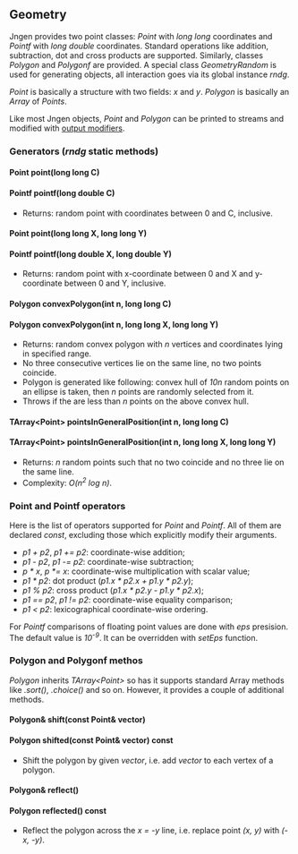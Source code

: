 ## Geometry

Jngen provides two point classes: *Point* with *long long* coordinates and *Pointf* with *long double* coordinates. Standard operations like addition, subtraction, dot and cross products are supported. Similarly, classes *Polygon* and *Polygonf* are provided. A special class *GeometryRandom* is used for generating objects, all interaction goes via its global instance *rndg*.

*Point* is basically a structure with two fields: *x* and *y*. *Polygon* is basically an *Array* of *Points*.

Like most Jngen objects, *Point* and *Polygon* can be printed to streams and modified with [output modifiers](printers.md).

### Generators (*rndg* static methods)
#### Point point(long long C)
#### Pointf pointf(long double C)
* Returns: random point with coordinates between 0 and C, inclusive.

#### Point point(long long X, long long Y)
#### Pointf pointf(long double X, long double Y)
* Returns: random point with x-coordinate between 0 and X and y-coordinate between 0 and Y, inclusive.

#### Polygon convexPolygon(int n, long long C)
#### Polygon convexPolygon(int n, long long X, long long Y)
* Returns: random convex polygon with *n* vertices and coordinates lying in specified range.
* No three consecutive vertices lie on the same line, no two points coincide.
* Polygon is generated like following: convex hull of *10n* random points on an ellipse is taken,
    then *n* points are randomly selected from it.
* Throws if the are less than *n* points on the above convex hull.

#### TArray&lt;Point> pointsInGeneralPosition(int n, long long C)
#### TArray&lt;Point> pointsInGeneralPosition(int n, long long X, long long Y)
* Returns: *n* random points such that no two coincide and no three lie on the same line.
* Complexity: *O(n<sup>2</sup> log n)*.

### Point and Pointf operators
Here is the list of operators supported for *Point* and *Pointf*. All of them are declared *const*, excluding those which explicitly modify their arguments.

* _p1 + p2_, _p1 += p2_: coordinate-wise addition;
* _p1 - p2_, _p1 -= p2_: coordinate-wise subtraction;
* _p * x_, _p *= x_: coordinate-wise multiplication with scalar value;
* _p1 * p2_: dot product (_p1.x * p2.x + p1.y * p2.y_);
* _p1 % p2_: cross product (_p1.x * p2.y - p1.y * p2.x_);
* _p1 == p2_, _p1 != p2_: coordinate-wise equality comparison;
* _p1 < p2_: lexicographical coordinate-wise ordering.

For *Pointf* comparisons of floating point values are done with *eps* presision. The default value is *10<sup>-9</sup>*. It can be overridden with *setEps* function.

### Polygon and Polygonf methos
*Polygon* inherits *TArray&lt;Point>* so has it supports standard Array methods like *.sort()*, *.choice()* and so on. However, it provides a couple of additional methods.

#### Polygon& shift(const Point& vector)
#### Polygon shifted(const Point& vector) const
* Shift the polygon by given *vector*, i.e. add *vector* to each vertex of a polygon.

#### Polygon& reflect()
#### Polygon reflected() const
* Reflect the polygon across the *x = -y* line, i.e. replace point *(x, y)* with *(-x, -y)*.

